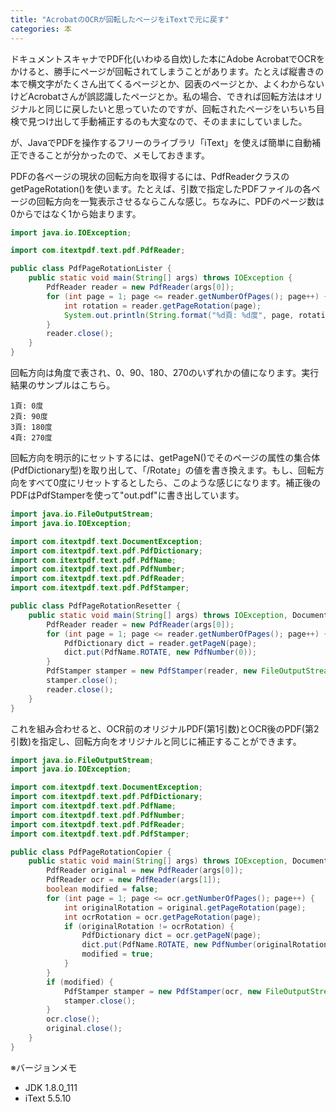 ```yaml
---
title: "AcrobatのOCRが回転したページをiTextで元に戻す"
categories: 本
---
```


ドキュメントスキャナでPDF化(いわゆる自炊)した本にAdobe AcrobatでOCRをかけると、勝手にページが回転されてしまうことがあります。たとえば縦書きの本で横文字がたくさん出てくるページとか、図表のページとか、よくわからないけどAcrobatさんが誤認識したページとか。私の場合、できれば回転方法はオリジナルと同じに戻したいと思っていたのですが、回転されたページをいちいち目検で見つけ出して手動補正するのも大変なので、そのままにしていました。

が、JavaでPDFを操作するフリーのライブラリ「iText」を使えば簡単に自動補正できることが分かったので、メモしておきます。

PDFの各ページの現状の回転方向を取得するには、PdfReaderクラスのgetPageRotation()を使います。たとえば、引数で指定したPDFファイルの各ページの回転方向を一覧表示させるならこんな感じ。ちなみに、PDFのページ数は0からではなく1から始まります。

```java
import java.io.IOException;

import com.itextpdf.text.pdf.PdfReader;

public class PdfPageRotationLister {
    public static void main(String[] args) throws IOException {
        PdfReader reader = new PdfReader(args[0]);
        for (int page = 1; page <= reader.getNumberOfPages(); page++) {
            int rotation = reader.getPageRotation(page);
            System.out.println(String.format("%d頁: %d度", page, rotation));
        }
        reader.close();
    }
}
```

回転方向は角度で表され、0、90、180、270のいずれかの値になります。実行結果のサンプルはこちら。

```console
1頁: 0度
2頁: 90度
3頁: 180度
4頁: 270度
```

回転方向を明示的にセットするには、getPageN()でそのページの属性の集合体(PdfDictionary型)を取り出して、「/Rotate」の値を書き換えます。もし、回転方向をすべて0度にリセットするとしたら、このような感じになります。補正後のPDFはPdfStamperを使って"out.pdf"に書き出しています。

```java
import java.io.FileOutputStream;
import java.io.IOException;

import com.itextpdf.text.DocumentException;
import com.itextpdf.text.pdf.PdfDictionary;
import com.itextpdf.text.pdf.PdfName;
import com.itextpdf.text.pdf.PdfNumber;
import com.itextpdf.text.pdf.PdfReader;
import com.itextpdf.text.pdf.PdfStamper;

public class PdfPageRotationResetter {
    public static void main(String[] args) throws IOException, DocumentException {
        PdfReader reader = new PdfReader(args[0]);
        for (int page = 1; page <= reader.getNumberOfPages(); page++) {
            PdfDictionary dict = reader.getPageN(page);
            dict.put(PdfName.ROTATE, new PdfNumber(0));
        }
        PdfStamper stamper = new PdfStamper(reader, new FileOutputStream("out.pdf"));
        stamper.close();
        reader.close();
    }
}
```

これを組み合わせると、OCR前のオリジナルPDF(第1引数)とOCR後のPDF(第2引数)を指定し、回転方向をオリジナルと同じに補正することができます。

```java
import java.io.FileOutputStream;
import java.io.IOException;

import com.itextpdf.text.DocumentException;
import com.itextpdf.text.pdf.PdfDictionary;
import com.itextpdf.text.pdf.PdfName;
import com.itextpdf.text.pdf.PdfNumber;
import com.itextpdf.text.pdf.PdfReader;
import com.itextpdf.text.pdf.PdfStamper;

public class PdfPageRotationCopier {
    public static void main(String[] args) throws IOException, DocumentException {
        PdfReader original = new PdfReader(args[0]);
        PdfReader ocr = new PdfReader(args[1]);
        boolean modified = false;
        for (int page = 1; page <= ocr.getNumberOfPages(); page++) {
            int originalRotation = original.getPageRotation(page);
            int ocrRotation = ocr.getPageRotation(page);
            if (originalRotation != ocrRotation) {
                PdfDictionary dict = ocr.getPageN(page);
                dict.put(PdfName.ROTATE, new PdfNumber(originalRotation));
                modified = true;
            }
        }
        if (modified) {
            PdfStamper stamper = new PdfStamper(ocr, new FileOutputStream("ocr_modified.pdf"));
            stamper.close();
        }
        ocr.close();
        original.close();
    }
}
```

※バージョンメモ

- JDK 1.8.0_111
- iText 5.5.10
